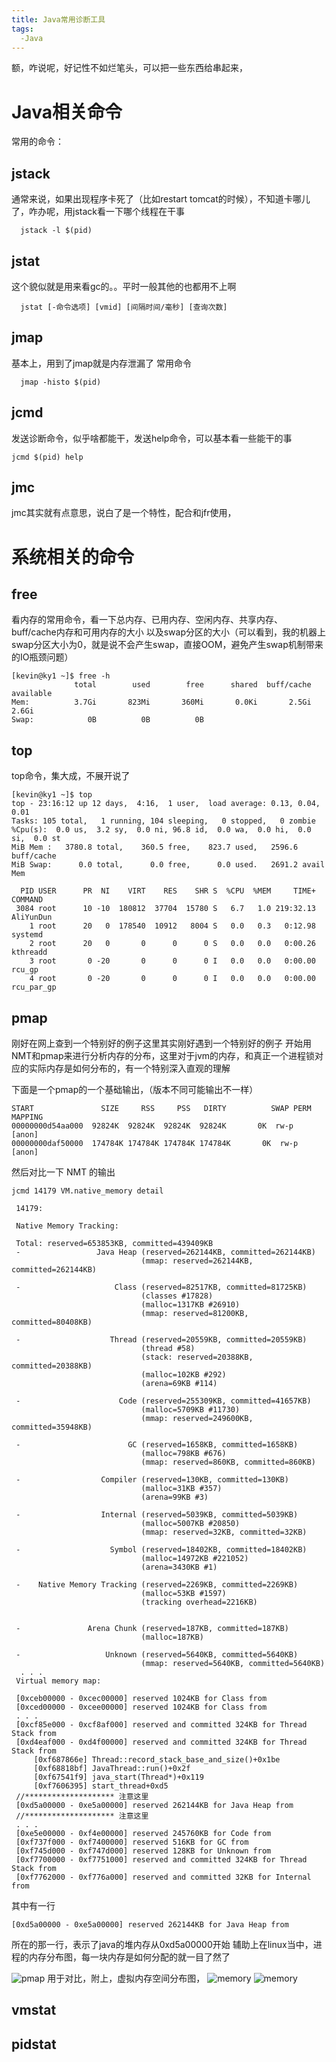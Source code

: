 ```yaml
---
title: Java常用诊断工具
tags:
  -Java
---
```


额，咋说呢，好记性不如烂笔头，可以把一些东西给串起来，
<!-- more -->

# Java相关命令

常用的命令：
## jstack

通常来说，如果出现程序卡死了（比如restart tomcat的时候），不知道卡哪儿了，咋办呢，用jstack看一下哪个线程在干事
``` shell  
  jstack -l $(pid)
```

## jstat
这个貌似就是用来看gc的。。平时一般其他的也都用不上啊
``` shell  
  jstat [-命令选项] [vmid] [间隔时间/毫秒] [查询次数]
```

## jmap
基本上，用到了jmap就是内存泄漏了
常用命令
``` shell
  jmap -histo $(pid)
```

## jcmd
  发送诊断命令，似乎啥都能干，发送help命令，可以基本看一些能干的事
``` shell
jcmd $(pid) help
```

## jmc
jmc其实就有点意思，说白了是一个特性，配合和jfr使用，




# 系统相关的命令

## free
看内存的常用命令，看一下总内存、已用内存、空闲内存、共享内存、buff/cache内存和可用内存的大小
以及swap分区的大小（可以看到，我的机器上swap分区大小为0，就是说不会产生swap，直接OOM，避免产生swap机制带来的IO瓶颈问题）
``` shell
[kevin@ky1 ~]$ free -h
              total        used        free      shared  buff/cache   available
Mem:          3.7Gi       823Mi       360Mi       0.0Ki       2.5Gi       2.6Gi
Swap:            0B          0B          0B
```

## top

top命令，集大成，不展开说了

``` shell
[kevin@ky1 ~]$ top
top - 23:16:12 up 12 days,  4:16,  1 user,  load average: 0.13, 0.04, 0.01
Tasks: 105 total,   1 running, 104 sleeping,   0 stopped,   0 zombie
%Cpu(s):  0.0 us,  3.2 sy,  0.0 ni, 96.8 id,  0.0 wa,  0.0 hi,  0.0 si,  0.0 st
MiB Mem :   3780.8 total,    360.5 free,    823.7 used,   2596.6 buff/cache
MiB Swap:      0.0 total,      0.0 free,      0.0 used.   2691.2 avail Mem

  PID USER      PR  NI    VIRT    RES    SHR S  %CPU  %MEM     TIME+ COMMAND
 3084 root      10 -10  180812  37704  15780 S   6.7   1.0 219:32.13 AliYunDun
    1 root      20   0  178540  10912   8004 S   0.0   0.3   0:12.98 systemd
    2 root      20   0       0      0      0 S   0.0   0.0   0:00.26 kthreadd
    3 root       0 -20       0      0      0 I   0.0   0.0   0:00.00 rcu_gp
    4 root       0 -20       0      0      0 I   0.0   0.0   0:00.00 rcu_par_gp
```


## pmap

刚好在网上查到一个特别好的例子这里其实刚好遇到一个特别好的例子
开始用NMT和pmap来进行分析内存的分布，这里对于jvm的内存，和真正一个进程锁对应的实际内存是如何分布的，有一个特别深入直观的理解

下面是一个pmap的一个基础输出，（版本不同可能输出不一样）

``` shell
START               SIZE     RSS     PSS   DIRTY          SWAP PERM MAPPING
00000000d54aa000  92824K  92824K  92824K  92824K       0K  rw-p   [anon]
00000000daf50000  174784K 174784K 174784K 174784K       0K  rw-p   [anon]
```

 然后对比一下 NMT 的输出

``` shell
jcmd 14179 VM.native_memory detail
```

``` shell
 14179:

 Native Memory Tracking:

 Total: reserved=653853KB, committed=439409KB
 -                 Java Heap (reserved=262144KB, committed=262144KB)
                             (mmap: reserved=262144KB, committed=262144KB)

 -                     Class (reserved=82517KB, committed=81725KB)
                             (classes #17828)
                             (malloc=1317KB #26910)
                             (mmap: reserved=81200KB, committed=80408KB)

 -                    Thread (reserved=20559KB, committed=20559KB)
                             (thread #58)
                             (stack: reserved=20388KB, committed=20388KB)
                             (malloc=102KB #292)
                             (arena=69KB #114)

 -                      Code (reserved=255309KB, committed=41657KB)
                             (malloc=5709KB #11730)
                             (mmap: reserved=249600KB, committed=35948KB)

 -                        GC (reserved=1658KB, committed=1658KB)
                             (malloc=798KB #676)
                             (mmap: reserved=860KB, committed=860KB)

 -                  Compiler (reserved=130KB, committed=130KB)
                             (malloc=31KB #357)
                             (arena=99KB #3)

 -                  Internal (reserved=5039KB, committed=5039KB)
                             (malloc=5007KB #20850)
                             (mmap: reserved=32KB, committed=32KB)

 -                    Symbol (reserved=18402KB, committed=18402KB)
                             (malloc=14972KB #221052)
                             (arena=3430KB #1)

 -    Native Memory Tracking (reserved=2269KB, committed=2269KB)
                             (malloc=53KB #1597)
                             (tracking overhead=2216KB)


 -               Arena Chunk (reserved=187KB, committed=187KB)
                             (malloc=187KB)

 -                   Unknown (reserved=5640KB, committed=5640KB)
                             (mmap: reserved=5640KB, committed=5640KB)
  . . .
 Virtual memory map:

 [0xceb00000 - 0xcec00000] reserved 1024KB for Class from
 [0xced00000 - 0xcee00000] reserved 1024KB for Class from
 . . .
 [0xcf85e000 - 0xcf8af000] reserved and committed 324KB for Thread Stack from
 [0xd4eaf000 - 0xd4f00000] reserved and committed 324KB for Thread Stack from
     [0xf687866e] Thread::record_stack_base_and_size()+0x1be
     [0xf68818bf] JavaThread::run()+0x2f
     [0xf67541f9] java_start(Thread*)+0x119
     [0xf7606395] start_thread+0xd5
 //******************** 注意这里
 [0xd5a00000 - 0xe5a00000] reserved 262144KB for Java Heap from
 //******************** 注意这里
 . . .
 [0xe5e00000 - 0xf4e00000] reserved 245760KB for Code from
 [0xf737f000 - 0xf7400000] reserved 516KB for GC from
 [0xf745d000 - 0xf747d000] reserved 128KB for Unknown from
 [0xf7700000 - 0xf7751000] reserved and committed 324KB for Thread Stack from
 [0xf7762000 - 0xf776a000] reserved and committed 32KB for Internal from
```

其中有一行
``` shell
[0xd5a00000 - 0xe5a00000] reserved 262144KB for Java Heap from
```
 所在的那一行，表示了java的堆内存从0xd5a00000开始
辅助上在linux当中，进程的内存分布图，每一块内存是如何分配的就一目了然了

![pmap](/images/java-tools/pmap.png)
用于对比，附上，虚拟内存空间分布图，
![memory](/images/java-tools/memory2.png)
![memory](/images/java-tools/memory.png)

## vmstat


## pidstat
